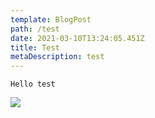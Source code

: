 ```yaml
---
template: BlogPost
path: /test
date: 2021-03-10T13:24:05.451Z
title: Test
metaDescription: test
---
```

`Hello test`

![](/assets/top-anh-dai-dien-dep-chat-11.jpg)

